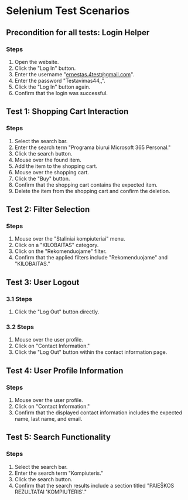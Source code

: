 # Selenium Test Scenarios

## Precondition for all tests: Login Helper

### Steps

1. Open the website.
2. Click the "Log In" button.
3. Enter the username "ernestas.4test@gmail.com".
4. Enter the password "Testavimas44,,".
5. Click the "Log In" button again.
6. Confirm that the login was successful.

## Test 1: Shopping Cart Interaction

### Steps

1. Select the search bar.
2. Enter the search term "Programa biurui Microsoft 365 Personal."
3. Click the search button.
4. Mouse over the found item.
5. Add the item to the shopping cart.
6. Mouse over the shopping cart.
7. Click the "Buy" button.
8. Confirm that the shopping cart contains the expected item.
9. Delete the item from the shopping cart and confirm the deletion.

## Test 2: Filter Selection

### Steps

1. Mouse over the "Staliniai kompiuteriai" menu.
2. Click on a "KILOBAITAS" category.
3. Click on the "Rekomenduojame" filter.
4. Confirm that the applied filters include "Rekomenduojame" and "KILOBAITAS."

## Test 3: User Logout

### 3.1 Steps

1. Click the "Log Out" button directly.

### 3.2 Steps

1. Mouse over the user profile.
2. Click on "Contact Information."
3. Click the "Log Out" button within the contact information page.

## Test 4: User Profile Information

### Steps

1. Mouse over the user profile.
2. Click on "Contact Information."
3. Confirm that the displayed contact information includes the expected name, last name, and email.

## Test 5: Search Functionality

### Steps

1. Select the search bar.
2. Enter the search term "Kompiuteris."
3. Click the search button.
4. Confirm that the search results include a section titled "PAIEŠKOS REZULTATAI 'KOMPIUTERIS'."
